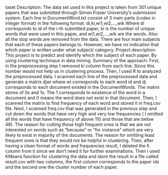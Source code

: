 taset Description:
The data set used in this project is taken from 301 unique papers that was submitted through Simon Fraser University’s submission system. Each line in DocumentWord.txt consist of 3 main parts (codes in integer format) in the following format:
di,ki,wi1,wi2,…,wik
Where di corresponds to id of the i-th submitted paper, ki is the number of unique words that were used in this paper, and wi1,wi2,…,wik are the words. Also all the stop words are removed from the data.
There are four main subjects that each of these papers belongs to. However, we have no indication that which paper is written under what subject/ category.
Project description:
This project is to predict and identify which the subject of each paper. By using clustering technique in data mining.
Summary of the approach:
First, in the preprocessing step I removed ki column from each line. Since this number would not help us in clustering process.
Then, I used R to analyzed the preprocessed data. I scanned each line of the preprocessed data and generate a matrix djwi where wi corresponds to each word id and dj corresponds to each document existed in the DocumentWords. The matrix stores of 0s and 1s. The 1 corresponds to existence of the word in a document and 0 means the word does not exist in that document. Then, I scanned the matrix to find frequency of each word and stored it in freq.csv file. Next, I scanned freq.csv that was generated in the previous step and cut down the words that have very high and very low frequencies ( I omitted all the words that have frequency of above 110 and those that are below 48). The reason for cutting those high frequent ones is that we are not interested on words such as “because” or “for instance” which are very likely to exist in majority of the documents. The reason for omitting least frequent ones is that they would not be helpful in clustering. Then, after having a clean format of words and frequencies result, I deleted the fi column from it since we don’t need it for further examinations. 
Then I used KMeans function for clustering the data and store the result in a file called result.csv with two columns, the first column corresponds to the paper ids and the second one the cluster number of each paper.

